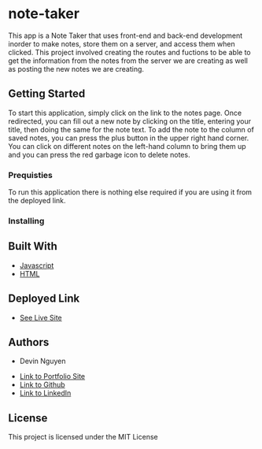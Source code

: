 # note-taker

This app is a Note Taker that uses front-end and back-end development inorder to make notes, store them on a server, and access them when clicked. This project involved creating the routes and fuctions to be able to get the information from the notes from the server we are creating as well as posting the new notes we are creating.

## Getting Started

To start this application, simply click on the link to the notes page. Once redirected, you can fill out a new note by clicking on the title, entering your title, then doing the same for the note text. To add the note to the column of saved notes, you can press the plus button in the upper right hand corner. You can click on different notes on the left-hand column to bring them up and you can press the red garbage icon to delete notes.

### Prequisties

To run this application there is nothing else required if you are using it from the deployed link.

### Installing

## Built With

* [Javascript](https://developer.mozilla.org/en-US/docs/Web/JavaScript)
* [HTML](https://developer.mozilla.org/en-US/docs/Web/HTML)

## Deployed Link

* [See Live Site](#)

## Authors

* Devin Nguyen

- [Link to Portfolio Site](#)
- [Link to Github](https://github.com/)
- [Link to LinkedIn](https://www.linkedin.com/)

## License

This project is licensed under the MIT License 